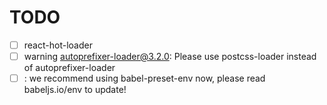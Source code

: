 # TODO
- [ ] react-hot-loader
- [ ] warning autoprefixer-loader@3.2.0: Please use postcss-loader instead of autoprefixer-loader
- [ ] : we recommend using babel-preset-env now, please read babeljs.io/env to update!
